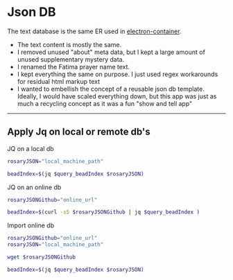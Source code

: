 # Json DB

The text database is the same ER used in [electron-container](https://github.com/mezcel/electron-container).

* The text content is mostly the same.
* I removed unused "about" meta data, but I kept a large amount of unused supplementary mystery data.
* I renamed the Fatima prayer name text.
* I kept everything the same on purpose. I just used regex workarounds for residual html markup text
* I wanted to embellish the concept of a reusable json db template. Ideally, I would have scaled everything down, but this app was just as much a recycling concept as it was a fun "show and tell app"

---

## Apply Jq on local or remote db's

JQ on a local db

```sh
rosaryJSON="local_machine_path"

beadIndex=$(jq $query_beadIndex $rosaryJSON)
```

JQ on an online db

```sh
rosaryJSONGithub="online_url"

beadIndex=$(curl -sS $rosaryJSONGithub | jq $query_beadIndex )
```

Import online db

```sh
rosaryJSONGithub="online_url"
rosaryJSON="local_machine_path"

wget $rosaryJSONGithub

beadIndex=$(jq $query_beadIndex $rosaryJSON)
```

